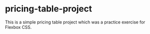 # pricing-table-project
This is a simple pricing table project which was a practice exercise for Flexbox CSS.
